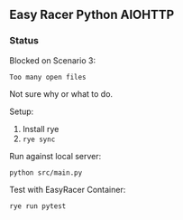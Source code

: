 Easy Racer Python AIOHTTP
-------------------------

### Status
Blocked on Scenario 3:
```
Too many open files
```

Not sure why or what to do.

Setup:
1. Install rye
2. `rye sync`

Run against local server:
```
python src/main.py
```

Test with EasyRacer Container:
```
rye run pytest
```